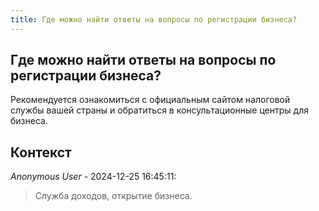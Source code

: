 ```yaml
---
title: Где можно найти ответы на вопросы по регистрации бизнеса?
---
```


## Где можно найти ответы на вопросы по регистрации бизнеса?

Рекомендуется ознакомиться с официальным сайтом налоговой службы вашей страны и обратиться в консультационные центры для бизнеса.

## Контекст

_Anonymous User_ - 2024-12-25 16:45:11:

> Служба доходов, открытие бизнеса.
